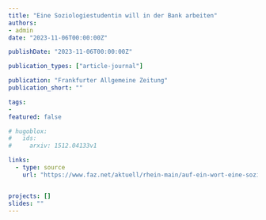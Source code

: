 ```yaml
---
title: "Eine Soziologiestudentin will in der Bank arbeiten"
authors:
- admin
date: "2023-11-06T00:00:00Z"

publishDate: "2023-11-06T00:00:00Z"

publication_types: ["article-journal"]

publication: "Frankfurter Allgemeine Zeitung"
publication_short: ""

tags:
- 
featured: false

# hugoblox:
#   ids:
#     arxiv: 1512.04133v1

links:
  - type: source
    url: "https://www.faz.net/aktuell/rhein-main/auf-ein-wort-eine-soziologiestudentin-will-in-der-bank-arbeiten-19295231.html"


projects: []
slides: ""
---
```

